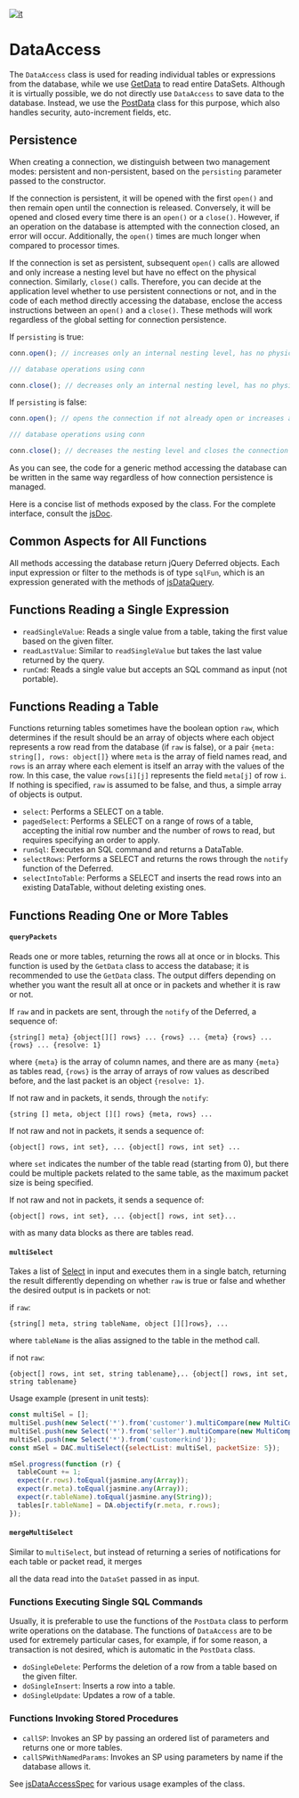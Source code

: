 [![it](https://img.shields.io/badge/lang-it-green.svg)](https://github.com/TempoSrl/myKode_Backend/tree/main/DataAccess.it.md)

# DataAccess

The `DataAccess` class is used for reading individual tables or expressions from the database, while we use [GetData](jsGetData.md) to read entire DataSets. Although it is virtually possible, we do not directly use `DataAccess` to save data to the database. Instead, we use the [PostData](PostData.md) class for this purpose, which also handles security, auto-increment fields, etc.

## Persistence

When creating a connection, we distinguish between two management modes: persistent and non-persistent, based on the `persisting` parameter passed to the constructor.

If the connection is persistent, it will be opened with the first `open()` and then remain open until the connection is released. Conversely, it will be opened and closed every time there is an `open()` or a `close()`. However, if an operation on the database is attempted with the connection closed, an error will occur. Additionally, the `open()` times are much longer when compared to processor times.

If the connection is set as persistent, subsequent `open()` calls are allowed and only increase a nesting level but have no effect on the physical connection. Similarly, `close()` calls. Therefore, you can decide at the application level whether to use persistent connections or not, and in the code of each method directly accessing the database, enclose the access instructions between an `open()` and a `close()`. These methods will work regardless of the global setting for connection persistence.

If `persisting` is true:
```js
conn.open(); // increases only an internal nesting level, has no physical effect

/// database operations using conn

conn.close(); // decreases only an internal nesting level, has no physical effect
```
If `persisting` is false:
```js
conn.open(); // opens the connection if not already open or increases a nesting level if already open

/// database operations using conn

conn.close(); // decreases the nesting level and closes the connection if it has dropped to zero
```
As you can see, the code for a generic method accessing the database can be written in the same way regardless of how connection persistence is managed.

Here is a concise list of methods exposed by the class. For the complete interface, consult the [jsDoc](https://temposrl.github.io/myKode_Backend/module-DataAccess.html).

## Common Aspects for All Functions

All methods accessing the database return jQuery Deferred objects. Each input expression or filter to the methods is of type `sqlFun`, which is an expression generated with the methods of [jsDataQuery](jsDataQuery.md).

## Functions Reading a Single Expression

- `readSingleValue`: Reads a single value from a table, taking the first value based on the given filter.
- `readLastValue`: Similar to `readSingleValue` but takes the last value returned by the query.
- `runCmd`: Reads a single value but accepts an SQL command as input (not portable).

## Functions Reading a Table

Functions returning tables sometimes have the boolean option `raw`, which determines if the result should be an array of objects where each object represents a row read from the database (if `raw` is false), or a pair `{meta: string[], rows: object[]}` where `meta` is the array of field names read, and `rows` is an array where each element is itself an array with the values of the row. In this case, the value `rows[i][j]` represents the field `meta[j]` of row `i`. If nothing is specified, `raw` is assumed to be false, and thus, a simple array of objects is output.

- `select`: Performs a SELECT on a table.
- `pagedSelect`: Performs a SELECT on a range of rows of a table, accepting the initial row number and the number of rows to read, but requires specifying an order to apply.
- `runSql`: Executes an SQL command and returns a DataTable.
- `selectRows`: Performs a SELECT and returns the rows through the `notify` function of the Deferred.
- `selectIntoTable`: Performs a SELECT and inserts the read rows into an existing DataTable, without deleting existing ones.

## Functions Reading One or More Tables

#### `queryPackets`

Reads one or more tables, returning the rows all at once or in blocks. This function is used by the `GetData` class to access the database; it is recommended to use the `GetData` class. The output differs depending on whether you want the result all at once or in packets and whether it is raw or not.

If `raw` and in packets are sent, through the `notify` of the Deferred, a sequence of:

```plaintext
{string[] meta} {object[][] rows} ... {rows} ... {meta} {rows} ... {rows} ... {resolve: 1}
```

where `{meta}` is the array of column names, and there are as many `{meta}` as tables read, `{rows}` is the array of arrays of row values as described before, and the last packet is an object `{resolve: 1}`.

If not raw and in packets, it sends, through the `notify`:
```plaintext
{string [] meta, object [][] rows} {meta, rows} ...
```

If not raw and not in packets, it sends a sequence of:
```plaintext
{object[] rows, int set}, ... {object[] rows, int set} ...
```
where `set` indicates the number of the table read (starting from 0), but there could be multiple packets related to the same table, as the maximum packet size is being specified.

If not raw and not in packets, it sends a sequence of:
```plaintext
{object[] rows, int set}, ... {object[] rows, int set}...
```
with as many data blocks as there are tables read.

#### `multiSelect`

Takes a list of [Select](Select.md) in input and executes them in a single batch, returning the result differently depending on whether `raw` is true or false and whether the desired output is in packets or not:

if `raw`:
```plaintext
{string[] meta, string tableName, object [][]rows}, ...
```
where `tableName` is the alias assigned to the table in the method call.

if not `raw`:
```plaintext
{object[] rows, int set, string tablename},.. {object[] rows, int set, string tablename}
```

Usage example (present in unit tests):

```js
const multiSel = [];
multiSel.push(new Select('*').from('customer').multiCompare(new MultiCompare(['cat20'], [2])).intoTable('A'));
multiSel.push(new Select('*').from('seller').multiCompare(new MultiCompare(['idseller'], [6])).intoTable('B'));
multiSel.push(new Select('*').from('customerkind'));
const mSel = DAC.multiSelect({selectList: multiSel, packetSize: 5});

mSel.progress(function (r) {
  tableCount += 1;
  expect(r.rows).toEqual(jasmine.any(Array));
  expect(r.meta).toEqual(jasmine.any(Array));
  expect(r.tableName).toEqual(jasmine.any(String));
  tables[r.tableName] = DA.objectify(r.meta, r.rows);
});
```

#### `mergeMultiSelect`

Similar to `multiSelect`, but instead of returning a series of notifications for each table or packet read, it merges

all the data read into the `DataSet` passed in as input.

### Functions Executing Single SQL Commands

Usually, it is preferable to use the functions of the `PostData` class to perform write operations on the database. The functions of `DataAccess` are to be used for extremely particular cases, for example, if for some reason, a transaction is not desired, which is automatic in the `PostData` class.

- `doSingleDelete`: Performs the deletion of a row from a table based on the given filter.
- `doSingleInsert`: Inserts a row into a table.
- `doSingleUpdate`: Updates a row of a table.

### Functions Invoking Stored Procedures

- `callSP`: Invokes an SP by passing an ordered list of parameters and returns one or more tables.
- `callSPWithNamedParams`: Invokes an SP using parameters by name if the database allows it.

See [jsDataAccessSpec](test/spec/jsDataAccessSpec.js) for various usage examples of the class.
